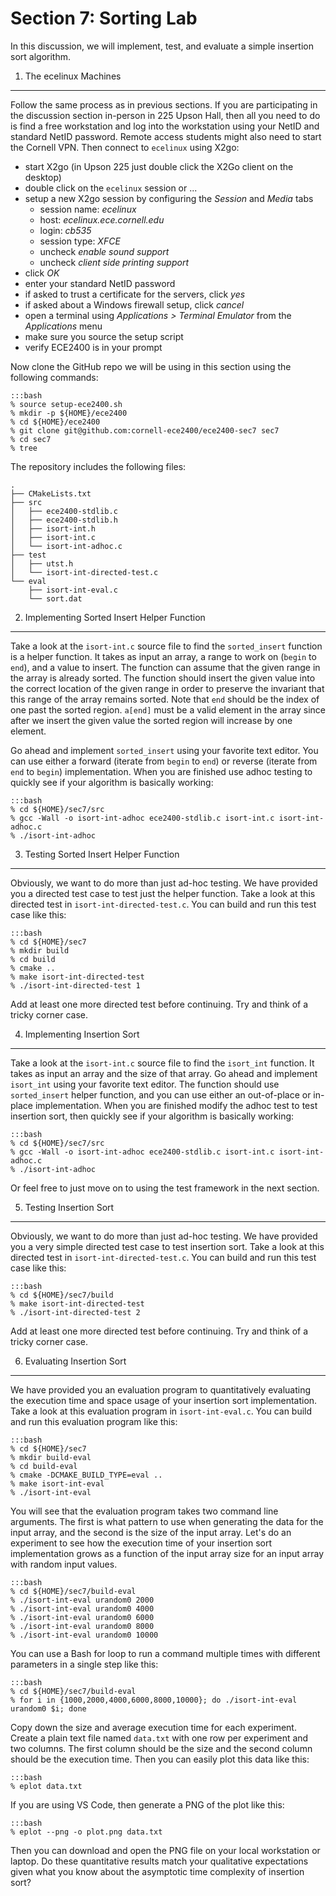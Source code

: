 
Section 7: Sorting Lab
==========================================================================

In this discussion, we will implement, test, and evaluate a simple
insertion sort algorithm.

1. The ecelinux Machines
--------------------------------------------------------------------------

Follow the same process as in previous sections. If you are participating
in the discussion section in-person in 225 Upson Hall, then all you need
to do is find a free workstation and log into the workstation using your
NetID and standard NetID password. Remote access students might also need
to start the Cornell VPN. Then connect to `ecelinux` using X2go:

 - start X2go (in Upson 225 just double click the X2Go client on the desktop)
 - double click on the `ecelinux` session or ...
 - setup a new X2go session by configuring the _Session_ and _Media_ tabs
    - session name: _ecelinux_
    - host: _ecelinux.ece.cornell.edu_
    - login: _cb535_
    - session type: _XFCE_
    - uncheck _enable sound support_
    - uncheck _client side printing support_
 - click _OK_
 - enter your standard NetID password
 - if asked to trust a certificate for the servers, click _yes_
 - if asked about a Windows firewall setup, click _cancel_
 - open a terminal using _Applications > Terminal Emulator_
    from the _Applications_ menu
 - make sure you source the setup script
 - verify ECE2400 is in your prompt

Now clone the GitHub repo we will be using in this section using the
following commands:

    :::bash
    % source setup-ece2400.sh
    % mkdir -p ${HOME}/ece2400
    % cd ${HOME}/ece2400
    % git clone git@github.com:cornell-ece2400/ece2400-sec7 sec7
    % cd sec7
    % tree

The repository includes the following files:

```
.
├── CMakeLists.txt
├── src
│   ├── ece2400-stdlib.c
│   ├── ece2400-stdlib.h
│   ├── isort-int.h
│   ├── isort-int.c
│   └── isort-int-adhoc.c
├── test
│   ├── utst.h
│   └── isort-int-directed-test.c
└── eval
    ├── isort-int-eval.c
    └── sort.dat
```

2. Implementing Sorted Insert Helper Function
--------------------------------------------------------------------------

Take a look at the `isort-int.c` source file to find the `sorted_insert`
function is a helper function. It takes as input an array, a range to
work on (`begin` to `end`), and a value to insert. The function can
assume that the given range in the array is already sorted. The function
should insert the given value into the correct location of the given
range in order to preserve the invariant that this range of the array
remains sorted. Note that `end` should be the index of one past the
sorted region. `a[end]` must be a valid element in the array since after
we insert the given value the sorted region will increase by one element.

Go ahead and implement `sorted_insert` using your favorite text editor.
You can use either a forward (iterate from `begin` to `end`) or reverse
(iterate from `end` to `begin`) implementation. When you are finished use
adhoc testing to quickly see if your algorithm is basically working:

    :::bash
    % cd ${HOME}/sec7/src
    % gcc -Wall -o isort-int-adhoc ece2400-stdlib.c isort-int.c isort-int-adhoc.c
    % ./isort-int-adhoc

3. Testing Sorted Insert Helper Function
--------------------------------------------------------------------------

Obviously, we want to do more than just ad-hoc testing. We have provided
you a directed test case to test just the helper function. Take a look at
this directed test in `isort-int-directed-test.c`. You can build and run
this test case like this:

    :::bash
    % cd ${HOME}/sec7
    % mkdir build
    % cd build
    % cmake ..
    % make isort-int-directed-test
    % ./isort-int-directed-test 1

Add at least one more directed test before continuing. Try and think of a
tricky corner case.

4. Implementing Insertion Sort
--------------------------------------------------------------------------

Take a look at the `isort-int.c` source file to find the `isort_int`
function. It takes as input an array and the size of that array. Go ahead
and implement `isort_int` using your favorite text editor. The function
should use `sorted_insert` helper function, and you can use either an
out-of-place or in-place implementation. When you are finished modify the
adhoc test to test insertion sort, then quickly see if your algorithm is
basically working:

    :::bash
    % cd ${HOME}/sec7/src
    % gcc -Wall -o isort-int-adhoc ece2400-stdlib.c isort-int.c isort-int-adhoc.c
    % ./isort-int-adhoc

Or feel free to just move on to using the test framework in the next
section.

5. Testing Insertion Sort
--------------------------------------------------------------------------

Obviously, we want to do more than just ad-hoc testing. We have provided
you a very simple directed test case to test insertion sort. Take a look
at this directed test in `isort-int-directed-test.c`. You can build and
run this test case like this:

    :::bash
    % cd ${HOME}/sec7/build
    % make isort-int-directed-test
    % ./isort-int-directed-test 2

Add at least one more directed test before continuing. Try and think of a
tricky corner case.

6. Evaluating Insertion Sort
--------------------------------------------------------------------------

We have provided you an evaluation program to quantitatively evaluating
the execution time and space usage of your insertion sort implementation.
Take a look at this evaluation program in `isort-int-eval.c`. You can
build and run this evaluation program like this:

    :::bash
    % cd ${HOME}/sec7
    % mkdir build-eval
    % cd build-eval
    % cmake -DCMAKE_BUILD_TYPE=eval ..
    % make isort-int-eval
    % ./isort-int-eval

You will see that the evaluation program takes two command line
arguments. The first is what pattern to use when generating the data for
the input array, and the second is the size of the input array. Let's do
an experiment to see how the execution time of your insertion sort
implementation grows as a function of the input array size for an input
array with random input values.

    :::bash
    % cd ${HOME}/sec7/build-eval
    % ./isort-int-eval urandom0 2000
    % ./isort-int-eval urandom0 4000
    % ./isort-int-eval urandom0 6000
    % ./isort-int-eval urandom0 8000
    % ./isort-int-eval urandom0 10000

You can use a Bash for loop to run a command multiple times with
different parameters in a single step like this:

    :::bash
    % cd ${HOME}/sec7/build-eval
    % for i in {1000,2000,4000,6000,8000,10000}; do ./isort-int-eval urandom0 $i; done

Copy down the size and average execution time for each experiment. Create
a plain text file named `data.txt` with one row per experiment and two
columns. The first column should be the size and the second column should
be the execution time. Then you can easily plot this data like this:

    :::bash
    % eplot data.txt

If you are using VS Code, then generate a PNG of the plot like this:

    :::bash
    % eplot --png -o plot.png data.txt

Then you can download and open the PNG file on your local workstation or
laptop. Do these quantitative results match your qualitative expectations
given what you know about the asymptotic time complexity of insertion
sort?

